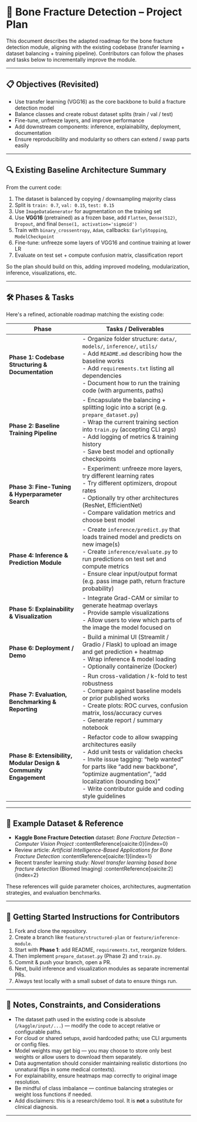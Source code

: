 # 🦴 Bone Fracture Detection – Project Plan

This document describes the adapted roadmap for the bone fracture detection module, aligning with the existing codebase (transfer learning + dataset balancing + training pipeline). Contributors can follow the phases and tasks below to incrementally improve the module.

---

## 📋 Objectives (Revisited)

- Use transfer learning (VGG16) as the core backbone to build a fracture detection model  
- Balance classes and create robust dataset splits (train / val / test)  
- Fine-tune, unfreeze layers, and improve performance  
- Add downstream components: inference, explainability, deployment, documentation  
- Ensure reproducibility and modularity so others can extend / swap parts easily  

---

## 🔍 Existing Baseline Architecture Summary

From the current code:

1. The dataset is balanced by copying / downsampling majority class  
2. Split is `train: 0.7`, `val: 0.15`, `test: 0.15`  
3. Use `ImageDataGenerator` for augmentation on the training set  
4. Use **VGG16** (pretrained) as a frozen base, add `Flatten`, `Dense(512)`, `Dropout`, and final `Dense(1, activation='sigmoid')`  
5. Train with `binary_crossentropy`, `Adam`, callbacks: `EarlyStopping`, `ModelCheckpoint`  
6. Fine-tune: unfreeze some layers of VGG16 and continue training at lower LR  
7. Evaluate on test set + compute confusion matrix, classification report  

So the plan should build on this, adding improved modeling, modularization, inference, visualizations, etc.

---

## 🛠 Phases & Tasks

Here's a refined, actionable roadmap matching the existing code:

| Phase | Tasks / Deliverables |
|-------|------------------------|
| **Phase 1: Codebase Structuring & Documentation** | - Organize folder structure: `data/`, `models/`, `inference/`, `utils/` <br> - Add `README.md` describing how the baseline works <br> - Add `requirements.txt` listing all dependencies <br> - Document how to run the training code (with arguments, paths) |
| **Phase 2: Baseline Training Pipeline** | - Encapsulate the balancing + splitting logic into a script (e.g. `prepare_dataset.py`) <br> - Wrap the current training section into `train.py` (accepting CLI args) <br> - Add logging of metrics & training history <br> - Save best model and optionally checkpoints |
| **Phase 3: Fine-Tuning & Hyperparameter Search** | - Experiment: unfreeze more layers, try different learning rates <br> - Try different optimizers, dropout rates <br> - Optionally try other architectures (ResNet, EfficientNet) <br> - Compare validation metrics and choose best model |
| **Phase 4: Inference & Prediction Module** | - Create `inference/predict.py` that loads trained model and predicts on new image(s) <br> - Create `inference/evaluate.py` to run predictions on test set and compute metrics <br> - Ensure clear input/output format (e.g. pass image path, return fracture probability) |
| **Phase 5: Explainability & Visualization** | - Integrate Grad-CAM or similar to generate heatmap overlays <br> - Provide sample visualizations <br> - Allow users to view which parts of the image the model focused on |
| **Phase 6: Deployment / Demo** | - Build a minimal UI (Streamlit / Gradio / Flask) to upload an image and get prediction + heatmap <br> - Wrap inference & model loading <br> - Optionally containerize (Docker) |
| **Phase 7: Evaluation, Benchmarking & Reporting** | - Run cross-validation / k-fold to test robustness <br> - Compare against baseline models or prior published works <br> - Create plots: ROC curves, confusion matrix, loss/accuracy curves <br> - Generate report / summary notebook |
| **Phase 8: Extensibility, Modular Design & Community Engagement** | - Refactor code to allow swapping architectures easily <br> - Add unit tests or validation checks <br> - Invite issue tagging: “help wanted” for parts like “add new backbone”, “optimize augmentation”, “add localization (bounding box)” <br> - Write contributor guide and coding style guidelines |

---

## 🧪 Example Dataset & Reference

- **Kaggle Bone Fracture Detection** dataset: *Bone Fracture Detection – Computer Vision Project* :contentReference[oaicite:0]{index=0}  
- Review article: *Artificial Intelligence-Based Applications for Bone Fracture Detection* :contentReference[oaicite:1]{index=1}  
- Recent transfer learning study: *Novel transfer learning based bone fracture detection* (Biomed Imaging) :contentReference[oaicite:2]{index=2}  

These references will guide parameter choices, architectures, augmentation strategies, and evaluation benchmarks.

---

## 🧭 Getting Started Instructions for Contributors

1. Fork and clone the repository.  
2. Create a branch like `feature/structured-plan` or `feature/inference-module`.  
3. Start with **Phase 1**: add README, `requirements.txt`, reorganize folders.  
4. Then implement `prepare_dataset.py` (Phase 2) and `train.py`.  
5. Commit & push your branch, open a PR.  
6. Next, build inference and visualization modules as separate incremental PRs.  
7. Always test locally with a small subset of data to ensure things run.

---

## 🔐 Notes, Constraints, and Considerations

- The dataset path used in the existing code is absolute (`/kaggle/input/...`) — modify the code to accept relative or configurable paths.  
- For cloud or shared setups, avoid hardcoded paths; use CLI arguments or config files.  
- Model weights may get big — you may choose to store only best weights or allow users to download them separately.  
- Data augmentation should consider maintaining realistic distortions (no unnatural flips in some medical contexts).  
- For explainability, ensure heatmaps map correctly to original image resolution.  
- Be mindful of class imbalance — continue balancing strategies or weight loss functions if needed.  
- Add disclaimers: this is a research/demo tool. It is **not** a substitute for clinical diagnosis.

---
